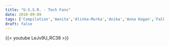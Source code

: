 ```yaml
---
title: "U.S.S.R. - Tech Fans"
date: 2010-09-09
tags: ['Compilation','Aenita','Alinka-Murka','Anika','Anna Kogan','Falkor','FEELin','Feya','Foxy','Minsk','Myaka','Rem','USSR','Yana']
draft: false
---
```

{{< youtube LeJv9U_RC38 >}}


